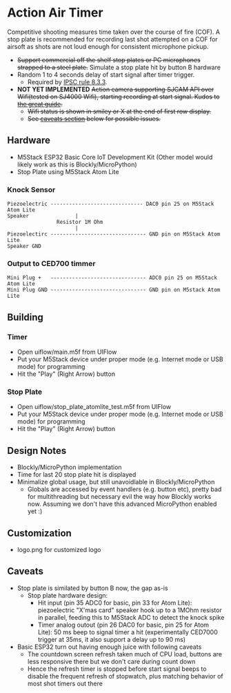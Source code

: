 # Action Air Timer

Competitive shooting measures time taken over the course of fire (COF). A stop
plate is recommended for recording last shot attempted on a COF for airsoft as
shots are not loud enough for consistent microphone pickup.

* ~~Support commercial off the shelf stop plates or PC microphones strapped to a
steel plate.~~ Simulate a stop plate hit by button B hardware
* Random 1 to 4 seconds delay of start signal after timer trigger.
  * Required by [IPSC rule 8.3.3](https://www.ipsc.org/pdf/RulesAir.pdf).
* **NOT YET IMPLEMENTED** ~~Action camera supporting SJCAM API over Wifi(tested on SJ4000 Wifi), starting
recording at start signal. Kudos to
[the great guide](http://sj4000programming.sourceforge.net).~~
  * ~~Wifi status is shown in smiley or X at the end of first row display.~~
  * ~~See [caveats section](#caveats) below for possible issues.~~

## Hardware
* M5Stack ESP32 Basic Core IoT Development Kit (Other model would likely work as this is Blockly/MicroPython)
* Stop Plate using M5Stack Atom Lite

### Knock Sensor
```
Piezoelectric ------------------------------ DAC0 pin 25 on M5Stack Atom Lite
Speaker               |         
                Resistor 1M Ohm
                      |
Piezoelectirc ------------------------------- GND pin on M5Stack Atom Lite
Speaker GND
```

### Output to CED700 timmer
```
Mini Plug +   ------------------------------- ADC0 pin 25 on M5Stack Atom Lite
Mini Plug GND ------------------------------- GND pin on M5stack Atom Lite
```

## Building
### Timer
* Open uiflow/main.m5f from UIFlow
* Put your M5Stack device under proper mode (e.g. Internet mode or USB mode) for programming
* Hit the "Play" (Right Arrow) button

### Stop Plate
* Open uiflow/stop_plate_atomlite_test.m5f from UIFlow
* Put your M5Stack device under proper mode (e.g. Internet mode or USB mode) for programming
* Hit the "Play" (Right Arrow) button

## Design Notes
* Blockly/MicroPython implementation
* Time for last 20 stop plate hit is displayed
* Minimalize global usage, but still unavoidlable in Blockly/MicroPython
  * Globals are accessed by event handlers (e.g. button etc), pretty bad for multithreading but necessary evil the way how Blockly works now. Assuming we don't have this advanced MicroPython enabled yet :) 

## Customization
* logo.png for customized logo

## Caveats
* Stop plate is similated by button B now, the gap as-is
  * Stop plate hardware design:
    * Hit input (pin 35 ADC0 for basic, pin 33 for Atom Lite): piezoelectric "X'mas card" speaker hook up to a 1MOhm resistor in parallel, feeding this to M5Stack ADC to detect the knock spike
    * Timer analog outout (pin 26 DAC0 for basic, pin 25 for Atom Lite): 50 ms beep to signal timer a hit (experimentally CED7000 trigger at 35ms, it also support a delay up to 90 ms)
* Basic ESP32 turn out having enough juice with following caveats
  * The countdown screen refresh taken much of CPU load, buttons are less responsive there but we don't care during count down
  * Hence the refresh timer is stopped before start signal beeps to disable the frequent refresh of stopwatch, plus matching behavior of most shot timers out there
